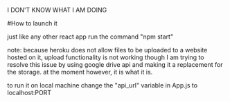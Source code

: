 
I DON'T KNOW WHAT I AM DOING











#How to launch it

just like any other react app run the command "npm start"

note: because heroku does not allow files to be uploaded to a website hosted on it, upload functionality is not working though I am trying to resolve this issue by using google drive api and making it a replacement for the storage. at the moment however, it is what it is.

to run it on local machine change the "api_url" variable in App.js to localhost:PORT
